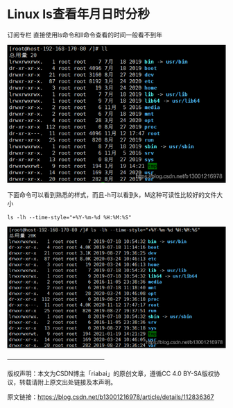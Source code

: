 
# Linux ls查看年月日时分秒 #

订阅专栏
直接使用ls命令和ll命令查看的时间一般看不到年

![](./ls/20210119151114664.png)

下面命令可以看到熟悉的样式，而且-h可以看到k，M这种可读性比较好的文件大小

    ls -lh --time-style="+%Y-%m-%d %H:%M:%S"

![](./ls/20210119151224813.png)
 

 
————————————————

版权声明：本文为CSDN博主「riabai」的原创文章，遵循CC 4.0 BY-SA版权协议，转载请附上原文出处链接及本声明。

原文链接：https://blog.csdn.net/b13001216978/article/details/112836367